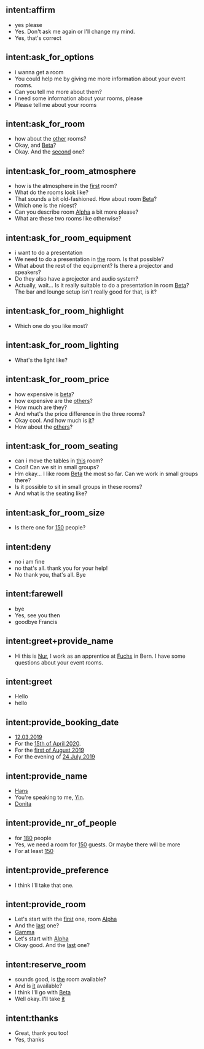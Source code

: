 ## intent:affirm
- yes please
- Yes. Don't ask me again or I'll change my mind.
- Yes, that's correct

## intent:ask_for_options
- i wanna get a room
- You could help me by giving me more information about your event rooms.
- Can you tell me more about them?
- I need some information about your rooms, please
- Please tell me about your rooms

## intent:ask_for_room
- how about the [other](room) rooms?
- Okay, and [Beta](room)?
- Okay. And the [second](room) one?

## intent:ask_for_room_atmosphere
- how is the atmosphere in the [first](room) room?
- What do the rooms look like?
- That sounds a bit old-fashioned. How about room [Beta](room)?
- Which one is the nicest?
- Can you describe room [Alpha](room) a bit more please?
- What are these two rooms like otherwise?

## intent:ask_for_room_equipment
- i want to do a presentation
- We need to do a presentation in [the](room) room. Is that possible?
- What about the rest of the equipment? Is there a projector and speakers?
- Do they also have a projector and audio system?
- Actually, wait... Is it really suitable to do a presentation in room [Beta](room)? The bar and lounge setup isn't really good for that, is it?

## intent:ask_for_room_highlight
- Which one do you like most?

## intent:ask_for_room_lighting
- What's the light like?

## intent:ask_for_room_price
- how expensive is [beta](room)?
- how expensive are the [others](room)?
- How much are they?
- And what's the price difference in the three rooms?
- Okay cool. And how much is [it](room)?
- How about the [others](room)?

## intent:ask_for_room_seating
- can i move the tables in [this](room) room?
- Cool! Can we sit in small groups?
- Hm okay... I like room [Beta](room) the most so far. Can we work in small groups there?
- Is it possible to sit in small groups in these rooms?
- And what is the seating like?

## intent:ask_for_room_size
- Is there one for [150](nr_of_people) people?

## intent:deny
- no i am fine
- no that's all. thank you for your help!
- No thank you, that's all. Bye

## intent:farewell
- bye
- Yes, see you then
- goodbye Francis

## intent:greet+provide_name
- Hi this is [Nur](name), I work as an apprentice at [Fuchs](company) in Bern. I have some questions about your event rooms.

## intent:greet
- Hello
- hello

## intent:provide_booking_date
- [12.03.2019](date)
- For the [15th of April 2020](date).
- For the [first of August 2019](date)
- For the evening of [24 July 2019](date)

## intent:provide_name
- [Hans](name)
- You're speaking to me, [Yin](name).
- [Donita](name)

## intent:provide_nr_of_people
- for [180](nr_of_people) people
- Yes, we need a room for [150](nr_of_people) guests. Or maybe there will be more
- For at least [150](nr_of_people)

## intent:provide_preference
- I think I'll take that one.

## intent:provide_room
- Let's start with the [first](room) one, room [Alpha](room)
- And the [last](room) one?
- [Gamma](room)
- Let's start with [Alpha](room)
- Okay good. And the [last](room) one?

## intent:reserve_room
- sounds good, is [the](room) room available?
- And is [it](room) available?
- I think I'll go with [Beta](room)
- Well okay. I'll take [it](room)

## intent:thanks
- Great, thank you too!
- Yes, thanks
